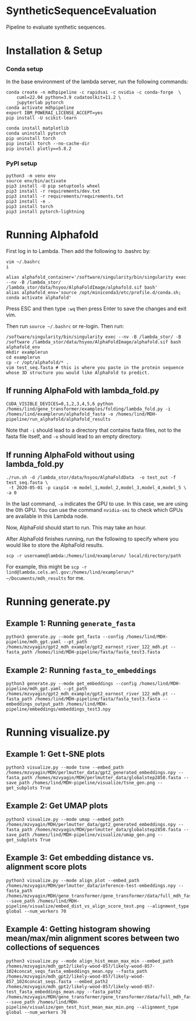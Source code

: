 # SyntheticSequenceEvaluation
Pipeline to evaluate synthetic sequences. 

# Installation & Setup

### Conda setup
In the base environment of the lambda server, run the following commands:
```
conda create -n mdhpipeline -c rapidsai -c nvidia -c conda-forge  \
    cuml=22.04 python=3.9 cudatoolkit=11.2 \
    jupyterlab pytorch
conda activate mdhpipeline
export IBM_POWERAI_LICENSE_ACCEPT=yes
pip install -U scikit-learn

conda install matplotlib
conda uninstall pytorch
pip uninstall torch
pip install torch --no-cache-dir
pip install plotly==5.8.2

```

### PyPI setup
```
python3 -m venv env
source env/bin/activate
pip3 install -U pip setuptools wheel
pip3 install -r requirements/dev.txt
pip3 install -r requirements/requirements.txt
pip3 install -e .
pip3 install torch
pip3 install pytorch-lightning
```
# Running Alphafold
First log in to Lambda. Then add the following to .bashrc by: 
```
vim ~/.bashrc
i
```
```
alias alphafold_container='/software/singularity/bin/singularity exec --nv -B /lambda_stor/ /lambda_stor/data/hsyoo/AlphaFoldImage/alphafold.sif bash'
alias alphafold_env='source /opt/miniconda3/etc/profile.d/conda.sh; conda activate alphafold'
```
Press ESC and then type ```:wq``` then press Enter to save the changes and exit vim.

Then run ```source ~/.bashrc``` or re-login. 
Then run: 
```
/software/singularity/bin/singularity exec --nv -B /lambda_stor/ -B /software /lambda_stor/data/hsyoo/AlphaFoldImage/alphafold.sif bash
alphafold_env
mkdir examplerun
cd examplerun
cp -r /opt/alphafold/* .
vim test_seq.fasta # this is where you paste in the protein sequence whose 3D structure you would like AlphaFold to predict. 
```

## If running AlphaFold with lambda_fold.py
```
CUDA_VISIBLE_DEVICES=0,1,2,3,4,5,6 python /homes/lind/gene_transformer/examples/folding/lambda_fold.py -i /homes/lind/examplerun/alphafold_fasta -o /homes/lind/MDH-pipeline/run_alphafold/alphafold_results
```
Note that ```-i``` should lead to a directory that contains fasta files, not to the fasta file itself, and ```-o``` should lead to an empty directory.

## If running AlphaFold without using lambda_fold.py
```
./run.sh -d /lambda_stor/data/hsyoo/AlphaFoldData  -o test_out -f test_seq.fasta \
 -t 2020-05-01 -p casp14 -m model_1,model_2,model_3,model_4,model_5 \
-a 0
```
In the last command, ```-a``` indicates the GPU to use. In this case, we are using the 0th GPU. You can use the command ```nvidia-smi``` to check which GPUs are available in this Lambda node.

Now, AlphaFold should start to run. This may take an hour. 

After AlphaFold finishes running, run the following to specify where you would like to store the AlphaFold results. 
```
scp -r username@lambda:/homes/lind/examplerun/ local/directory/path
```
For example, this might be ```scp -r lind@lambda.cels.anl.gov:/homes/lind/examplerun/* ~/Documents/mdh_results``` for me. 

# Running generate.py
## Example 1: Running ```generate_fasta```
```
python3 generate.py --mode get_fasta --config /homes/lind/MDH-pipeline/mdh_gpt.yaml --pt_path /homes/mzvyagin/gpt2_mdh_example/gpt2_earnest_river_122_mdh.pt --fasta_path /homes/lind/MDH-pipeline/fasta/fasta_test3.fasta
```

## Example 2: Running ```fasta_to_embeddings```
```
python3 generate.py --mode get_embeddings --config /homes/lind/MDH-pipeline/mdh_gpt.yaml --pt_path /homes/mzvyagin/gpt2_mdh_example/gpt2_earnest_river_122_mdh.pt --fasta_path /homes/lind/MDH-pipeline/fasta/fasta_test3.fasta --embeddings_output_path /homes/lind/MDH-pipeline/embeddings/embeddings_test3.npy
```

# Running visualize.py
## Example 1: Get t-SNE plots
```
python3 visualize.py --mode tsne --embed_path /homes/mzvyagin/MDH/perlmutter_data/gpt2_generated_embeddings.npy --fasta_path /homes/mzvyagin/MDH/perlmutter_data/globalstep2850.fasta --save_path /homes/lind/MDH-pipeline/visualize/tsne_gen.png --get_subplots True
```
## Example 2: Get UMAP plots
```
python3 visualize.py --mode umap --embed_path /homes/mzvyagin/MDH/perlmutter_data/gpt2_generated_embeddings.npy --fasta_path /homes/mzvyagin/MDH/perlmutter_data/globalstep2850.fasta --save_path /homes/lind/MDH-pipeline/visualize/umap_gen.png --get_subplots True
```
## Example 3: Get embedding distance vs. alignment score plots
```
python3 visualize.py --mode align_plot --embed_path /homes/mzvyagin/MDH/perlmutter_data/inference-test-embeddings.npy --fasta_path /homes/mzvyagin/MDH/gene_transformer/gene_transformer/data/full_mdh_fasta/test.fasta --save_path /homes/lind/MDH-pipeline/visualize/embed_dist_vs_align_score_test.png --alignment_type global --num_workers 70
```
## Example 4: Getting histogram showing mean/max/min alignment scores between two collections of sequences
```
python3 visualize.py --mode align_hist_mean_max_min --embed_path /homes/mzvyagin/mdh_gpt2/likely-wood-857/likely-wood-857-1024concat_seqs_fasta_embeddings_mean.npy --fasta_path /homes/mzvyagin/mdh_gpt2/likely-wood-857/likely-wood-857_1024concat_seqs.fasta --embed_path2 /homes/mzvyagin/mdh_gpt2/likely-wood-857/likely-wood-857-test_fasta_embeddings_mean.npy --fasta_path2 /homes/mzvyagin/MDH/gene_transformer/gene_transformer/data/full_mdh_fasta/test.fasta --save_path /homes/lind/MDH-pipeline/visualize/gen_test_hist_mean_max_min.png --alignment_type global --num_workers 70
```
